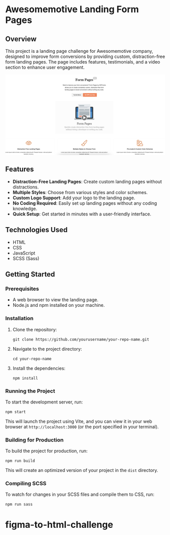 # Awesomemotive Landing Form Pages

## Overview
This project is a landing page challenge for Awesomemotive company, designed to improve form conversions by providing custom, distraction-free form landing pages. The page includes features, testimonials, and a video section to enhance user engagement.

![Landing Page Screenshot](/figma-to-html-challenge.png)  <!-- Update the path to your screenshot -->


## Features
- **Distraction-Free Landing Pages**: Create custom landing pages without distractions.
- **Multiple Styles**: Choose from various styles and color schemes.
- **Custom Logo Support**: Add your logo to the landing page.
- **No Coding Required**: Easily set up landing pages without any coding knowledge.
- **Quick Setup**: Get started in minutes with a user-friendly interface.

## Technologies Used
- HTML
- CSS
- JavaScript
- SCSS (Sass)

## Getting Started

### Prerequisites
- A web browser to view the landing page.
- Node.js and npm installed on your machine.

### Installation
1. Clone the repository:
   ```
   git clone https://github.com/yourusername/your-repo-name.git
   ```
2. Navigate to the project directory:
   ```
   cd your-repo-name
   ```
3. Install the dependencies:
   ```
   npm install
   ```

### Running the Project
To start the development server, run:
```
npm start
```
This will launch the project using Vite, and you can view it in your web browser at `http://localhost:3000` (or the port specified in your terminal).

### Building for Production
To build the project for production, run:
```
npm run build
```
This will create an optimized version of your project in the `dist` directory.

### Compiling SCSS
To watch for changes in your SCSS files and compile them to CSS, run:
```
npm run sass
```




# figma-to-html-challenge
